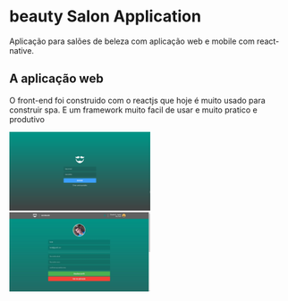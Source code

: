 # beauty Salon Application
Aplicação para salões de beleza com aplicação web e mobile com react-native.


## A aplicação web 
O front-end foi construido com o reactjs que hoje é muito usado para construir spa.
E um framework muito facil de usar e muito pratico e produtivo

<div class=" d-flex">
  <div class="p-5 border bg-gray-light">
    <img src="images/dashboard.png" width="50%" height="50%" />
  </div>
  <div class="p-5 border bg-gray-light">
    <img src="images/update_perfil.jpg" width="50%" height="50%" />
  </div>
</div>
